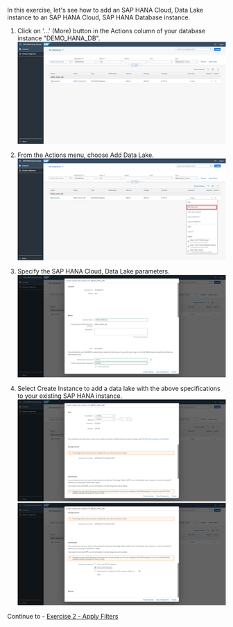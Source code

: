 In this exercise, let's see how to add an SAP HANA Cloud, Data Lake instance to an SAP HANA Cloud, SAP HANA Database instance.

1. Click on '...' (More) button in the Actions column of your database instance "DEMO_HANA_DB".
    <kbd>
    ![](./images/1.png)
    </kbd>
    
2. From the Actions menu, choose Add Data Lake.
    <kbd>
    ![](./images/2.png)
    </kbd>
    
3. Specify the SAP HANA Cloud, Data Lake parameters.
    <kbd>
    ![](./images/3.png)
    </kbd>
    
4. Select Create Instance to add a data lake with the above specifications to your existing SAP HANA instance.
    <kbd>
    ![](./images/4.png)
    </kbd>
    <kbd>
    ![](./images/5.png)
    </kbd>
    
Continue to - [Exercise 2 - Apply Filters](../ex1/README.md)



